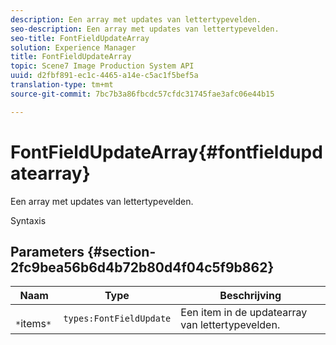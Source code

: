 ```yaml
---
description: Een array met updates van lettertypevelden.
seo-description: Een array met updates van lettertypevelden.
seo-title: FontFieldUpdateArray
solution: Experience Manager
title: FontFieldUpdateArray
topic: Scene7 Image Production System API
uuid: d2fbf891-ec1c-4465-a14e-c5ac1f5bef5a
translation-type: tm+mt
source-git-commit: 7bc7b3a86fbcdc57cfdc31745fae3afc06e44b15

---
```



# FontFieldUpdateArray{#fontfieldupdatearray}

Een array met updates van lettertypevelden.

Syntaxis

## Parameters {#section-2fc9bea56b6d4b72b80d4f04c5f9b862}

| Naam | Type | Beschrijving |
|---|---|---|
| ` *`items`*` | `types:FontFieldUpdate` | Een item in de updatearray van lettertypevelden. |

